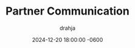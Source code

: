 ---
title: Partner Communication
description: Insert Descriptive Summary Here
author: drahja
date: 2024-12-20 18:00:00 -0600
categories: [Roleplay, Etiquette & Courtesy]
tags: [roleplay, creative flexibility, communication, partner focus, empathy, time management, honesty, patience, chemistry, conversation, managing expectations, mental wellbeing, mental health, healthy boundaries, boundaries]
pin: false
media_subpath: '/posts/communication'
---